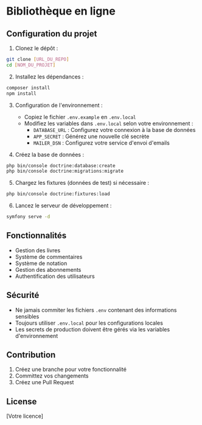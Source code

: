 # Bibliothèque en ligne

## Configuration du projet

1. Clonez le dépôt :
```bash
git clone [URL_DU_REPO]
cd [NOM_DU_PROJET]
```

2. Installez les dépendances :
```bash
composer install
npm install
```

3. Configuration de l'environnement :
   - Copiez le fichier `.env.example` en `.env.local`
   - Modifiez les variables dans `.env.local` selon votre environnement :
     - `DATABASE_URL` : Configurez votre connexion à la base de données
     - `APP_SECRET` : Générez une nouvelle clé secrète
     - `MAILER_DSN` : Configurez votre service d'envoi d'emails

4. Créez la base de données :
```bash
php bin/console doctrine:database:create
php bin/console doctrine:migrations:migrate
```

5. Chargez les fixtures (données de test) si nécessaire :
```bash
php bin/console doctrine:fixtures:load
```

6. Lancez le serveur de développement :
```bash
symfony serve -d
```

## Fonctionnalités

- Gestion des livres
- Système de commentaires
- Système de notation
- Gestion des abonnements
- Authentification des utilisateurs

## Sécurité

- Ne jamais commiter les fichiers `.env` contenant des informations sensibles
- Toujours utiliser `.env.local` pour les configurations locales
- Les secrets de production doivent être gérés via les variables d'environnement

## Contribution

1. Créez une branche pour votre fonctionnalité
2. Committez vos changements
3. Créez une Pull Request

## License

[Votre licence]
